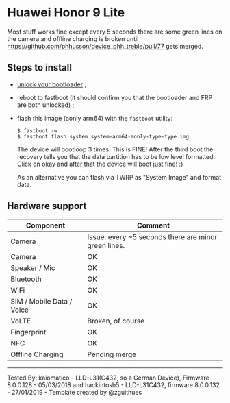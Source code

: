 # Huawei Honor 9 Lite

Most stuff works fine except every 5 seconds there are some green lines on the camera and offline charging is broken until https://github.com/phhusson/device_phh_treble/pull/77 gets merged.

## Steps to install

* [unlock your bootloader](https://forum.xda-developers.com/9-lite/how-to/unlock-bootloader-code-t3859685) ;
* reboot to fastboot (it should confirm you that the bootloader and FRP are both unlocked) ;
* flash this image (aonly arm64) with the `fastboot` utility:
    ```
    $ fastboot -w
    $ fastboot flash system system-arm64-aonly-type-type.img
    ```
    The device will bootloop 3 times. This is FINE! After the third boot the recovery tells you that the data partition has to be low level formatted. Click on okay and after that the device will boot just fine! :)

    As an alternative you can flash via TWRP as "System Image" and format data.

## Hardware support

| Component                 |      Comment                                              |
|---------------------------|-----------------------------------------------------------|
| Camera                    | Issue: every ~5 seconds there are minor green lines.      |
| Camera                    | OK                                                        |
| Speaker / Mic             | OK                                                        |
| Bluetooth                 | OK                                                        |
| WiFi                      | OK                                                        |
| SIM / Mobile Data / Voice | OK                                                        |
| VoLTE                     | Broken, of course                                         |
| Fingerprint               | OK                                                        |
| NFC                       | OK                                                        |
| Offline Charging          | Pending merge                                             |
---

Tested By: kaiomatico - LLD-L31(C432, so a German Device), Firmware 8.0.0.128 - 05/03/2018 and hackintosh5 - LLD-L31C432, firmware 8.0.0.132 - 27/01/2019 - Template created by @zguithues